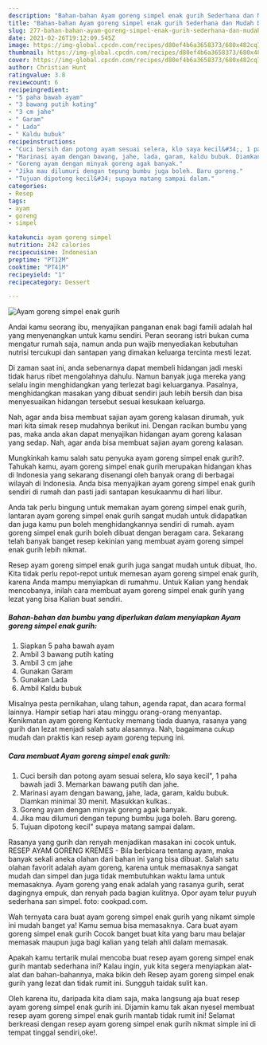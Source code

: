 ```yaml
---
description: "Bahan-bahan Ayam goreng simpel enak gurih Sederhana dan Mudah Dibuat"
title: "Bahan-bahan Ayam goreng simpel enak gurih Sederhana dan Mudah Dibuat"
slug: 277-bahan-bahan-ayam-goreng-simpel-enak-gurih-sederhana-dan-mudah-dibuat
date: 2021-02-26T19:12:09.545Z
image: https://img-global.cpcdn.com/recipes/d80ef4b6a3658373/680x482cq70/ayam-goreng-simpel-enak-gurih-foto-resep-utama.jpg
thumbnail: https://img-global.cpcdn.com/recipes/d80ef4b6a3658373/680x482cq70/ayam-goreng-simpel-enak-gurih-foto-resep-utama.jpg
cover: https://img-global.cpcdn.com/recipes/d80ef4b6a3658373/680x482cq70/ayam-goreng-simpel-enak-gurih-foto-resep-utama.jpg
author: Christian Hunt
ratingvalue: 3.8
reviewcount: 6
recipeingredient:
- "5 paha bawah ayam"
- "3 bawang putih kating"
- "3 cm jahe"
- " Garam"
- " Lada"
- " Kaldu bubuk"
recipeinstructions:
- "Cuci bersih dan potong ayam sesuai selera, klo saya kecil&#34;, 1 paha bawah jadi 3. Memarkan bawang putih dan jahe."
- "Marinasi ayam dengan bawang, jahe, lada, garam, kaldu bubuk. Diamkan minimal 30 menit. Masukkan kulkas.."
- "Goreng ayam dengan minyak goreng agak banyak."
- "Jika mau dilumuri dengan tepung bumbu juga boleh. Baru goreng."
- "Tujuan dipotong kecil&#34; supaya matang sampai dalam."
categories:
- Resep
tags:
- ayam
- goreng
- simpel

katakunci: ayam goreng simpel 
nutrition: 242 calories
recipecuisine: Indonesian
preptime: "PT12M"
cooktime: "PT41M"
recipeyield: "1"
recipecategory: Dessert

---
```



![Ayam goreng simpel enak gurih](https://img-global.cpcdn.com/recipes/d80ef4b6a3658373/680x482cq70/ayam-goreng-simpel-enak-gurih-foto-resep-utama.jpg)

Andai kamu seorang ibu, menyajikan panganan enak bagi famili adalah hal yang menyenangkan untuk kamu sendiri. Peran seorang istri bukan cuma mengatur rumah saja, namun anda pun wajib menyediakan kebutuhan nutrisi tercukupi dan santapan yang dimakan keluarga tercinta mesti lezat.

Di zaman  saat ini, anda sebenarnya dapat membeli hidangan jadi meski tidak harus ribet mengolahnya dahulu. Namun banyak juga mereka yang selalu ingin menghidangkan yang terlezat bagi keluarganya. Pasalnya, menghidangkan masakan yang dibuat sendiri jauh lebih bersih dan bisa menyesuaikan hidangan tersebut sesuai kesukaan keluarga. 

Nah, agar anda bisa membuat sajian ayam goreng kalasan dirumah, yuk mari kita simak resep mudahnya berikut ini. Dengan racikan bumbu yang pas, maka anda akan dapat menyajikan hidangan ayam goreng kalasan yang sedap. Nah, agar anda bisa membuat sajian ayam goreng kalasan.

Mungkinkah kamu salah satu penyuka ayam goreng simpel enak gurih?. Tahukah kamu, ayam goreng simpel enak gurih merupakan hidangan khas di Indonesia yang sekarang disenangi oleh banyak orang di berbagai wilayah di Indonesia. Anda bisa menyajikan ayam goreng simpel enak gurih sendiri di rumah dan pasti jadi santapan kesukaanmu di hari libur.

Anda tak perlu bingung untuk memakan ayam goreng simpel enak gurih, lantaran ayam goreng simpel enak gurih sangat mudah untuk didapatkan dan juga kamu pun boleh menghidangkannya sendiri di rumah. ayam goreng simpel enak gurih boleh dibuat dengan beragam cara. Sekarang telah banyak banget resep kekinian yang membuat ayam goreng simpel enak gurih lebih nikmat.

Resep ayam goreng simpel enak gurih juga sangat mudah untuk dibuat, lho. Kita tidak perlu repot-repot untuk memesan ayam goreng simpel enak gurih, karena Anda mampu menyiapkan di rumahmu. Untuk Kalian yang hendak mencobanya, inilah cara membuat ayam goreng simpel enak gurih yang lezat yang bisa Kalian buat sendiri.

<!--inarticleads1-->

##### Bahan-bahan dan bumbu yang diperlukan dalam menyiapkan Ayam goreng simpel enak gurih:

1. Siapkan 5 paha bawah ayam
1. Ambil 3 bawang putih kating
1. Ambil 3 cm jahe
1. Gunakan  Garam
1. Gunakan  Lada
1. Ambil  Kaldu bubuk


Misalnya pesta pernikahan, ulang tahun, agenda rapat, dan acara formal lainnya. Hampir setiap hari atau minggu orang-orang menyantap. Kenikmatan ayam goreng Kentucky memang tiada duanya, rasanya yang gurih dan lezat menjadi salah satu alasannya. Nah, bagaimana cukup mudah dan praktis kan resep ayam goreng tepung ini. 

<!--inarticleads2-->

##### Cara membuat Ayam goreng simpel enak gurih:

1. Cuci bersih dan potong ayam sesuai selera, klo saya kecil&#34;, 1 paha bawah jadi 3. Memarkan bawang putih dan jahe.
1. Marinasi ayam dengan bawang, jahe, lada, garam, kaldu bubuk. Diamkan minimal 30 menit. Masukkan kulkas..
1. Goreng ayam dengan minyak goreng agak banyak.
1. Jika mau dilumuri dengan tepung bumbu juga boleh. Baru goreng.
1. Tujuan dipotong kecil&#34; supaya matang sampai dalam.


Rasanya yang gurih dan renyah menjadikan masakan ini cocok untuk. RESEP AYAM GORENG KREMES - Bila berbicara tentang ayam, maka banyak sekali aneka olahan dari bahan ini yang bisa dibuat. Salah satu olahan favorit adalah ayam goreng, karena untuk memasaknya sangat mudah dan simpel dan juga tidak membutuhkan waktu lama untuk memasaknya. Ayam goreng yang enak adalah yang rasanya gurih, serat dagingnya empuk, dan renyah pada bagian kulitnya. Opor ayam telur puyuh sederhana san simpel. foto: cookpad.com. 

Wah ternyata cara buat ayam goreng simpel enak gurih yang nikamt simple ini mudah banget ya! Kamu semua bisa memasaknya. Cara buat ayam goreng simpel enak gurih Cocok banget buat kita yang baru mau belajar memasak maupun juga bagi kalian yang telah ahli dalam memasak.

Apakah kamu tertarik mulai mencoba buat resep ayam goreng simpel enak gurih mantab sederhana ini? Kalau ingin, yuk kita segera menyiapkan alat-alat dan bahan-bahannya, maka bikin deh Resep ayam goreng simpel enak gurih yang lezat dan tidak rumit ini. Sungguh taidak sulit kan. 

Oleh karena itu, daripada kita diam saja, maka langsung aja buat resep ayam goreng simpel enak gurih ini. Dijamin kamu tak akan nyesel membuat resep ayam goreng simpel enak gurih mantab tidak rumit ini! Selamat berkreasi dengan resep ayam goreng simpel enak gurih nikmat simple ini di tempat tinggal sendiri,oke!.

